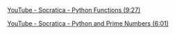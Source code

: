 [YouTube - Socratica - Python Functions (9:27)](https://www.youtube.com/watch?v=NE97ylAnrz4)

[YouTube - Socratica - Python and Prime Numbers (6:01)](https://www.youtube.com/watch?v=2p3kwF04xcA)

